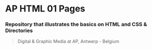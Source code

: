 # AP HTML 01 Pages #
### Repository that illustrates the basics on HTML and CSS & Directories ###


> Digital & Graphic Media at AP, Antwerp - Belgium